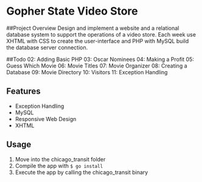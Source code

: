 # Gopher State Video Store

##Project Overview
Design and implement a website and a relational database system to support the operations of a video store. Each week use XHTML with CSS to create the user-interface and PHP with MySQL build the database server connection.

##Todo
02: Adding Basic PHP
03: Oscar Nominees
04: Making a Profit
05: Guess Which Movie
06: Movie Titles
07: Movie Organizer
08: Creating a Database
09: Movie Directory
10: Visitors
11: Exception Handling

## Features
* Exception Handling
* MySQL
* Responsive Web Design
* XHTML

## Usage
1. Move into the chicago_transit folder
2. Compile the app with `$ go install`
3. Execute the app by calling the chicago_transit binary